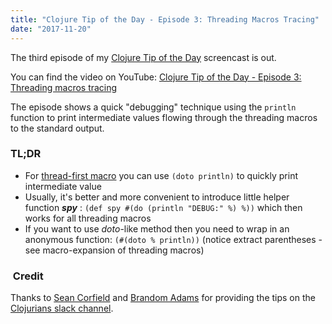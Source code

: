 ```yaml
---
title: "Clojure Tip of the Day - Episode 3: Threading Macros Tracing"
date: "2017-11-20"
---
```


The third episode of my [Clojure Tip of the Day](https://curiousprogrammer.net/clojure-tip-of-the-day-screencast/) screencast is out.

You can find the video on YouTube: [Clojure Tip of the Day - Episode 3: Threading macros tracing](https://youtu.be/z5pe9ydcYoI)

The episode shows a quick "debugging" technique using the `println` function to print intermediate values flowing through the threading macros to the standard output.

### TL;DR

- For [thread-first macro](https://clojuredocs.org/clojure.core/-%3E) you can use `(doto println)` to quickly print intermediate value
- Usually, it's better and more convenient to introduce little helper function _**spy**_ : `(def spy #(do (println "DEBUG:" %) %))` which then works for all threading macros
- If you want to use _doto_\-like method then you need to wrap in an anonymous function: `(#(doto % println))` (notice extract parentheses - see macro-expansion of threading macros)

###  Credit

Thanks to [Sean Corfield](https://twitter.com/seancorfield) and [Brandom Adams](https://github.com/emidln) for providing the tips on the [Clojurians slack channel](https://clojurians.slack.com).
